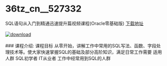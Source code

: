 # 36tz_cn__527332
SQL语句从入门到精通迅速提升篇视频课程(Oracle零基础版)
[下载地址](http://www.36tz.cn/article/527332 "下载地址")
<br/></br>[![download](http://36tz.cn/muke_img/2019_09_d11a495ebd41eac-2-300x225.gif "下载地址")](http://www.36tz.cn/article/527332 "下载地址")
<br/></br>### 课程介绍:
课程目标
从零开始，讲解工作中常用的SQL写法、函数、字段处理技术等。使大家快速掌握SQL的基础及部分高阶知识，满足日常工作需要
适用人群
SQL初学者 IT从业者 工作中经常用到SQL的人群


